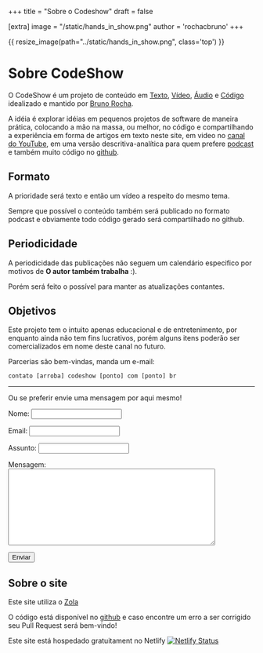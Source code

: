+++
title = "Sobre o Codeshow"
draft = false

[extra]
image = "/static/hands_in_show.png"
author = 'rochacbruno'
+++

{{ resize_image(path="../static/hands_in_show.png", class='top') }}

# Sobre CodeShow

O CodeShow é um projeto de conteúdo em [Texto](/), [Vídeo](https://youtube.com/codeshowbrunorocha), [Áudio](https://anchor.fm/codeshow) e [Código](https://github.com/codeshow) idealizado e mantido por [Bruno Rocha](https://twitter.com/rochacbruno).

A idéia é explorar idéias em pequenos projetos de software de maneira prática,
colocando a mão na massa, ou melhor, no código e compartilhando a experiência 
em forma de artigos em texto neste site, em video no [canal do YouTube](https://youtube.com/codeshowbrunorocha), em uma
versão descritiva-analítica para quem prefere [podcast](https://anchor.fm/codeshow) e também muito código no [github](https://github.com/codeshow).

## Formato

A prioridade será texto e então um vídeo a respeito do mesmo tema.

Sempre que possível o conteúdo também será publicado no formato podcast 
e obviamente todo código gerado será compartilhado no github.

## Periodicidade

A periodicidade das publicações não seguem um calendário especifico por motivos de **O autor também trabalha** :).

Porém será feito o possível para manter as atualizações contantes.

## Objetivos

Este projeto tem o intuito apenas educacional e de entretenimento, por enquanto ainda não tem fins lucrativos, porém alguns itens poderão ser comercializados em nome deste canal no futuro.

Parcerias são bem-vindas, manda um e-mail:

`contato [arroba] codeshow [ponto] com [ponto] br`

---

Ou se preferir envie uma mensagem por aqui mesmo!

<form name="contact" method="POST" data-netlify="true">
  <p>
    <label>Nome: <input type="text" name="name" /></label>   
  </p>
  <p>
    <label>Email: <input type="email" name="email" /></label>
  </p>
  <p>
    <label>Assunto: <input type="text" name="assunto" /> </label>
  </p>
  <p>
    <label>Mensagem: <br /><textarea name="message" rows="10" cols="50"></textarea></label>
  </p>
  <p>
    <button type="submit">Enviar</button>
  </p>
</form>

## Sobre o site

Este site utiliza o [Zola](@/2019-11-13-criando-seu-blog-com-zola/index.md)

O código está disponível no [github](https://github.com/codeshow/site) e caso encontre um erro a ser corrigido seu Pull Request será bem-vindo!

Este site está hospedado gratuitament no Netlify
[![Netlify Status](https://api.netlify.com/api/v1/badges/b032e782-b54d-4cd1-a71a-c6afd5857f4b/deploy-status)](https://app.netlify.com/sites/codeshowbr/deploys)
